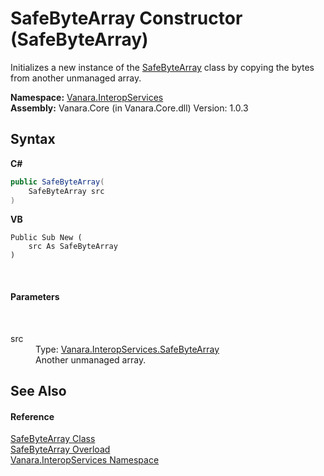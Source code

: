 # SafeByteArray Constructor (SafeByteArray)
 

Initializes a new instance of the <a href="83d9ff5b-cb4a-bac0-189d-5b6f1917a542">SafeByteArray</a> class by copying the bytes from another unmanaged array.

**Namespace:**&nbsp;<a href="46913109-b3e0-3b59-6f7f-071f8aa90bf0">Vanara.InteropServices</a><br />**Assembly:**&nbsp;Vanara.Core (in Vanara.Core.dll) Version: 1.0.3

## Syntax

**C#**<br />
``` C#
public SafeByteArray(
	SafeByteArray src
)
```

**VB**<br />
``` VB
Public Sub New ( 
	src As SafeByteArray
)
```

<br />

#### Parameters
&nbsp;<dl><dt>src</dt><dd>Type: <a href="83d9ff5b-cb4a-bac0-189d-5b6f1917a542">Vanara.InteropServices.SafeByteArray</a><br />Another unmanaged array.</dd></dl>

## See Also


#### Reference
<a href="83d9ff5b-cb4a-bac0-189d-5b6f1917a542">SafeByteArray Class</a><br /><a href="a21f56ca-8327-205d-ff23-2cfbb1c203f0">SafeByteArray Overload</a><br /><a href="46913109-b3e0-3b59-6f7f-071f8aa90bf0">Vanara.InteropServices Namespace</a><br />